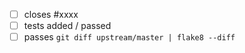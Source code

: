- [ ] closes #xxxx
- [ ] tests added / passed
- [ ] passes ``git diff upstream/master | flake8 --diff``
